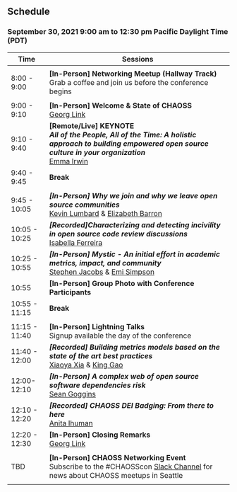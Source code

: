 ## Schedule
### September 30, 2021 9:00 am to 12:30 pm Pacific Daylight Time (PDT)

|Time|Sessions|
|---|---|
| | | 
| 8:00 - 9:00|**[In-Person] Networking Meetup (Hallway Track)**<br>Grab a coffee and join us before the conference begins|
| | |
| 9:00 - 9:10|**[In-Person] Welcome & State of CHAOSS**<br>[Georg Link](#user-content-georg-link)|
| 9:10 - 9:40|**[Remote/Live] KEYNOTE<br>_All of the People, All of the Time: A holistic approach to building empowered open source culture in your organization_**<br>[Emma Irwin](#user-content-emma-irwin)|
| 9:40 - 9:45|**Break**|
| | |
| 9:45 - 10:05|_**[In-Person] Why we join and why we leave open source communities**_<br>[Kevin Lumbard](#user-content-kevin-lumbard) & [Elizabeth Barron](#user-content-elizabeth-barron)|
|10:05 - 10:25|_**[Recorded]Characterizing and detecting incivility in open source code review discussions**_<br>[Isabella Ferreira](#user-content-isabella-ferreira)|
|10:25 - 10:55|_**[In-Person] Mystic - An initial effort in academic metrics, impact, and community**_<br>[Stephen Jacobs](#user-content-stephen-jacobs) & [Emi Simpson](#user-content-emi-simpson)|
| 10:55 | **[In-Person] Group Photo with Conference Participants** |
|10:55 - 11:15|**Break**|
| | |
|11:15 - 11:40|**[In-Person] Lightning Talks**<br>Signup available the day of the conference|
|11:40 - 12:00|_**[Recorded] Building metrics models based on the state of the art best practices**_<br>[Xiaoya Xia](#user-content-xiaoya-xia) & [King Gao](#user-content-king-gao)|
|12:00-12:10|_**[In-Person] A complex web of open source software dependencies risk**_<br>[Sean Goggins](#user-content-sean-goggins)|
|12:10 - 12:20|_**[Recorded] CHAOSS DEI Badging: From there to here**_<br>[Anita Ihuman](#user-content-anita-ihuman)|
|12:20 - 12:30|**[In-Person] Closing Remarks**<br>[Georg Link](#user-content-georg-link)|
| | |
|TBD|**[In-Person] CHAOSS Networking Event**<br>Subscribe to the #CHAOSScon [Slack Channel](https://join.slack.com/t/chaoss-workspace/shared_invite/zt-r65szij9-QajX59hkZUct82b0uACA6g) for news about CHAOSS meetups in Seattle|
| | |
